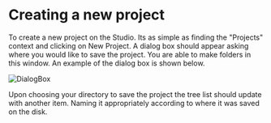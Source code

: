 # Creating a new project

To create a new project on the Studio. Its as simple as finding the "Projects" context and clicking on New Project. A dialog box should appear asking where you would like to save the project. You are able to make folders in this window. An example of the dialog box is shown below.

![DialogBox](https://storage.googleapis.com/vorteil-dl/assets/documentation/dialog_project.png "Dialog Box")

Upon choosing your directory to save the project the tree list should update with another item. Naming it appropriately according to where it was saved on the disk.
